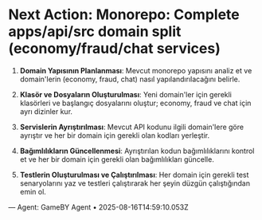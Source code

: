 # Next Action: Monorepo: Complete apps/api/src domain split (economy/fraud/chat services)

1. **Domain Yapısının Planlanması**: Mevcut monorepo yapısını analiz et ve domain'lerin (economy, fraud, chat) nasıl yapılandırılacağını belirle.

2. **Klasör ve Dosyaların Oluşturulması**: Yeni domain'ler için gerekli klasörleri ve başlangıç dosyalarını oluştur; economy, fraud ve chat için ayrı dizinler kur.

3. **Servislerin Ayrıştırılması**: Mevcut API kodunu ilgili domain'lere göre ayrıştır ve her bir domain için gerekli olan kodları yerleştir.

4. **Bağımlılıkların Güncellenmesi**: Ayrıştırılan kodun bağımlılıklarını kontrol et ve her bir domain için gerekli olan bağımlılıkları güncelle.

5. **Testlerin Oluşturulması ve Çalıştırılması**: Her domain için gerekli test senaryolarını yaz ve testleri çalıştırarak her şeyin düzgün çalıştığından emin ol.

— Agent: GameBY Agent • 2025-08-16T14:59:10.053Z
